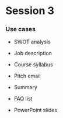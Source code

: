 # Session 3

### Use cases

- SWOT analysis

- Job description

- Course syllabus

- Pitch email

- Summary

- FAQ list

- PowerPoint slides
